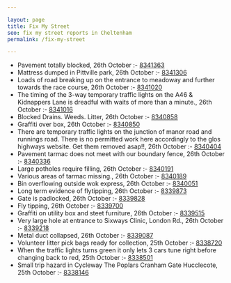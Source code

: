 ```yaml
---

layout: page
title: Fix My Street
seo: fix my street reports in Cheltenham
permalink: /fix-my-street

---
```


<!-- fix_marker starts -->

- Pavement totally blocked, 26th October :- [8341363](https://www.fixmystreet.com/report/8341363)
- Mattress dumped in Pittville park, 26th October :- [8341306](https://www.fixmystreet.com/report/8341306)
- Loads of road breaking up on the entrance to meadoway and further towards the race course, 26th October :- [8341020](https://www.fixmystreet.com/report/8341020)
- The timing of the 3-way temporary traffic lights on the A46 & Kidnappers Lane is dreadful with waits of more than a minute., 26th October :- [8341016](https://www.fixmystreet.com/report/8341016)
- Blocked Drains. Weeds. Litter, 26th October :- [8340858](https://www.fixmystreet.com/report/8340858)
- Graffiti over box, 26th October :- [8340850](https://www.fixmystreet.com/report/8340850)
- There are temporary traffic lights on the junction of manor road and runnings road. There is no permitted work here accordingly to the glos highways website. Get them removed asap!!, 26th October :- [8340404](https://www.fixmystreet.com/report/8340404)
- Pavement tarmac does not meet with our boundary fence, 26th October :- [8340336](https://www.fixmystreet.com/report/8340336)
- Large potholes require filling, 26th October :- [8340191](https://www.fixmystreet.com/report/8340191)
- Various areas of tarmac missing., 26th October :- [8340189](https://www.fixmystreet.com/report/8340189)
- Bin overflowing outside wok express, 26th October :- [8340051](https://www.fixmystreet.com/report/8340051)
- Long term evidence of flytipping, 26th October :- [8339873](https://www.fixmystreet.com/report/8339873)
- Gate is padlocked, 26th October :- [8339828](https://www.fixmystreet.com/report/8339828)
- Fly tipping, 26th October :- [8339700](https://www.fixmystreet.com/report/8339700)
- Graffiti on utility box and steet furniture, 26th October :- [8339515](https://www.fixmystreet.com/report/8339515)
- Very large hole at entrance to Sixways Clinic, London Rd., 26th October :- [8339218](https://www.fixmystreet.com/report/8339218)
- Metal duct collapsed, 26th October :- [8339087](https://www.fixmystreet.com/report/8339087)
- Volunteer litter pick bags ready for collection, 25th October :- [8338720](https://www.fixmystreet.com/report/8338720)
- When the traffic lights turns green it only lets 3 cars tune right before changing back to red, 25th October :- [8338501](https://www.fixmystreet.com/report/8338501)
- Small trip hazard in Cycleway The Poplars Cranham Gate Hucclecote, 25th October :- [8338146](https://www.fixmystreet.com/report/8338146)

<!-- fix_marker ends -->